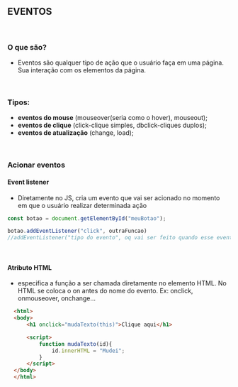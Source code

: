 ## EVENTOS

<br/>

### O que são?
 - Eventos são qualquer tipo de ação que o usuário faça em uma página. Sua interação com os elementos da página.

<br/>

 ### Tipos:
 - **eventos do mouse** (mouseover(seria como o hover), mouseout);
 - **eventos de clique** (click-clique simples, dbclick-cliques duplos);
 - **eventos de atualização** (change, load);

 <br/>

 ### Acionar eventos
 #### Event listener
  - Diretamente no JS, cria um evento que vai ser acionado no momento em que o usuário realizar determinada ação

  ~~~javascript
  const botao = document.getElementById("meuBotao");

  botao.addEventListener("click", outraFuncao)
  //addEventListener("tipo do evento", oq vai ser feito quando esse evento for acionado)
  ~~~

  <br/>

 #### Atributo HTML
  - especifica a função a ser chamada diretamente no elemento HTML. No HTML se coloca o on antes do nome do evento. Ex: onclick, onmouseover, onchange...

  ~~~html
    <html>
    <body>
        <h1 onclick="mudaTexto(this)">Clique aqui</h1>

        <script>
            function mudaTexto(id){
                id.innerHTML = "Mudei";
            }
        </script>
    </body>
    </html>
  ~~~